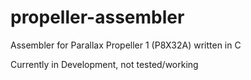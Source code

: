 # propeller-assembler
Assembler for Parallax Propeller 1 (P8X32A) written in C

Currently in Development, not tested/working
